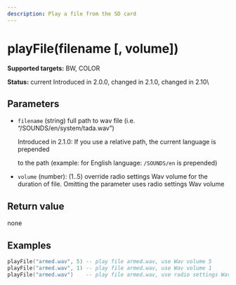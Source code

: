 ```yaml
---
description: Play a file from the SD card
---
```


# playFile(filename \[, volume])

**Supported targets:** BW, COLOR

**Status:** current Introduced in 2.0.0, changed in 2.1.0, changed in 2.10\


## Parameters

*   `filename` (string) full path to wav file (i.e. “/SOUNDS/en/system/tada.wav”)

    Introduced in 2.1.0: If you use a relative path, the current language is prepended

    to the path (example: for English language: `/SOUNDS/en` is prepended)
* `volume` (number): (1..5) override radio settings Wav volume for the duration of file. Omitting the parameter uses radio settings Wav volume

## Return value

none

## Examples

```lua
playFile("armed.wav", 5) -- play file armed.wav, use Wav volume 5
playFile("armed.wav", 1) -- play file armed.wav, use Wav volume 1
playFile("armed.wav")	 -- play file armed.wav, use radio settings Wav volume
```
